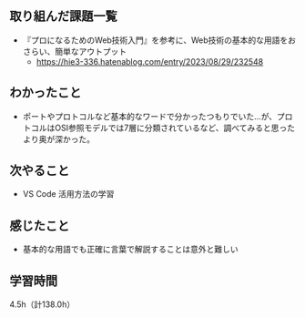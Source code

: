 ## 取り組んだ課題一覧
- 『プロになるためのWeb技術入門』を参考に、Web技術の基本的な用語をおさらい、簡単なアウトプット
  - https://hie3-336.hatenablog.com/entry/2023/08/29/232548

## わかったこと
- ポートやプロトコルなど基本的なワードで分かったつもりでいた…が、プロトコルはOSI参照モデルでは7層に分類されているなど、調べてみると思ったより奥が深かった。
  
## 次やること
- VS Code 活用方法の学習

## 感じたこと
- 基本的な用語でも正確に言葉で解説することは意外と難しい

## 学習時間
4.5h（計138.0h）
